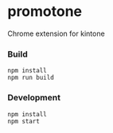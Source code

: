 # promotone
Chrome extension for kintone

### Build
```
npm install
npm run build
```

### Development
```
npm install
npm start
```
